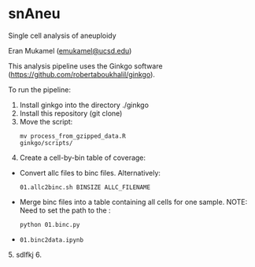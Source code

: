 # snAneu
Single cell analysis of aneuploidy

Eran Mukamel (emukamel@ucsd.edu)

This analysis pipeline uses the Ginkgo software (https://github.com/robertaboukhalil/ginkgo).

To run the pipeline:
1. Install ginkgo into the directory ./ginkgo
2. Install this repository (git clone)
3. Move the script: <p><code>mv process_from_gzipped_data.R ginkgo/scripts/</code></p>
4. Create a cell-by-bin table of coverage:
<ul>
  <li>Convert allc files to binc files. Alternatively: <p> <code>01.allc2binc.sh BINSIZE ALLC_FILENAME</code></p></li>
  <li> Merge binc files into a table containing all cells for one sample. NOTE: Need to set the path to the : <p><code>python 01.binc.py</p></code></li>
    <li><code>01.binc2data.ipynb</code></li>
</ul>  
5. sdlfkj
6. 
    
